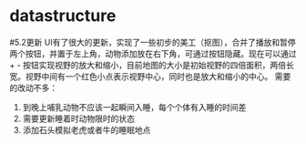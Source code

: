 # datastructure
#5.2更新
UI有了很大的更新，实现了一些初步的美工（抠图），合并了播放和暂停两个按钮，并置于左上角，动物添加放在右下角，可通过按钮隐藏。现在可以通过 + - 按钮实现视野的放大和缩小，目前地图的大小是初始视野的四倍面积，两倍长宽。视野中间有一个红色小点表示视野中心，同时也是放大和缩小的中心。
需要的改动不多：
1. 到晚上哺乳动物不应该一起瞬间入睡，每个个体有入睡的时间差
2. 需要更新睡着时动物限时的状态
3. 添加石头模拟老虎或者牛的睡眠地点